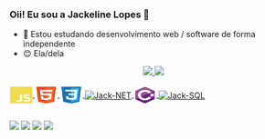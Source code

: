 ### Oii! Eu sou a Jackeline Lopes  👋

- 🌱 Estou estudando desenvolvimento web / software de forma independente
- 😊 Ela/dela

<div align="center">
  <a href="https://github.com/jackjoysslopes">
  <img height="150em" src="https://github-readme-stats.vercel.app/api?username=jackjoysslopes&show_icons=true&theme=radical&include_all_commits=true&count_private=true"/>
  <img height="150em" src="https://github-readme-stats.vercel.app/api/top-langs/?username=jackjoysslopes&layout=compact&langs_count=7&theme=radical"/>
</div>
  
  <div style="display: inline_block"><br>
  <img align="center" alt="Jack-Js" height="30" width="40" src="https://raw.githubusercontent.com/devicons/devicon/master/icons/javascript/javascript-plain.svg">
  <img align="center" alt="Jack-HTML" height="30" width="40" src="https://raw.githubusercontent.com/devicons/devicon/master/icons/html5/html5-original.svg">
  <img align="center" alt="Jack-CSS" height="30" width="40" src="https://raw.githubusercontent.com/devicons/devicon/master/icons/css3/css3-original.svg">
  <img align="center" alt="Jack-NET" height="30" width="40" src="https://img.shields.io/badge/.NET-5C2D91?style=for-the-badge&logo=.net&logoColor=white">
  <img align="center" alt="Jack-Csharp" height="30" width="40" src="https://raw.githubusercontent.com/devicons/devicon/master/icons/csharp/csharp-original.svg">
  <img align="center" alt="Jack-SQL" height="30" width="40" src="https://img.shields.io/badge/MySQL-00000F?style=for-the-badge&logo=mysql&logoColor=white">

   ##
  
  <div>
  <a href="https://www.linkedin.com/in/jackelinesslopes/" target="_blank"><img src="https://img.shields.io/badge/-LinkedIn-%230077B5?style=for-the-badge&logo=linkedin&logoColor=white" target="_blank"></a>   
  <a href = "mailto:jackelinessl94@outlook.com"><img src="https://img.shields.io/badge/Microsoft_Outlook-0078D4?style=for-the-badge&logo=microsoft-outlook&logoColor=white=" target="_blank"></a>
  <a href="https://discord.com/jackjoyssl/" target="_blank"><img src="https://img.shields.io/badge/Discord-7289DA?style=for-the-badge&logo=discord&logoColor=white" target="_blank"></a> 
  <a href="https://instagram.com/jackjoy.ssl/" target="_blank"><img src="https://img.shields.io/badge/-Instagram-%23E4405F?style=for-the-badge&logo=instagram&logoColor=white" target="_blank"></a>
  </div>
  
   
